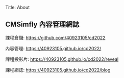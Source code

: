 Title: About

## CMSimfly 內容管理網誌

課程倉儲: <a href="https://github.com/40923105/cd2022">https://github.com/40923105/cd2022</a>

內容管理: <a href="https://40923105.github.io/cd2022/">https://40923105.github.io/cd2022/</a>

課程投影片: <a href="https://40923105.github.io/cd2022/reveal">https://40923105.github.io/cd2022/reveal</a>

課程網誌: <a href="https://40923105.github.io/cd2022/blog">https://40923105.github.io/cd2022/blog</a>








